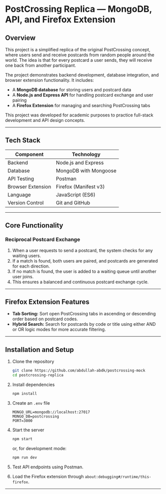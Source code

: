 <!-- # 🌍 PostCrossing Replica — MongoDB + API + Firefox Extension

# What is PostCrossing?
PostCrossing is a real-world website where:

Users register and create profiles with their addresses
Users request to "send a card" and receive a random recipient's address
Users physically mail postcards to the recipient
Once the recipient receives and registers the postcard, the sender becomes eligible to receive a postcard from another random user
This creates a continuous cycle of postcard exchange worldwide

# 🎯 Project Overview
This project is a comprehensive mock implementation of PostCrossing.com, a platform where users can send and receive postcards from random strangers around the world. The core concept is simple yet elegant: for every postcard you send, you receive one back from someone else.

# It includes:
- A **MongoDB mock database** for managing users and postcards.
- A **Node.js + Express API** for CRUD operations and reciprocal postcard sending.
- A **Firefox Extension** for sorting and hybrid searching PostCrossing URLs open in browser tabs.

This project was built for academic purposes to demonstrate API design, database modeling, and browser extension development.

## 🖥️ Tech Stack

| **Component**           | **Technology / Tool**                         |
|--------------------------|----------------------------------------------|
| **Backend**              | Node.js + Express                            |
| **Database**             | MongoDB (Compass + Mongoose)                 |
| **API Testing**          | Postman                                      |
| **Browser Extension**    | Firefox (Manifest v3)                        |
| **Programming Language** | JavaScript (ES6)                             |
| **Version Control**      | Git & GitHub                                 |
| **Environment Variables**| `.env` file with MongoDB connection URL      |

---

# ⚙️ Features Implemented
## 🔁 Reciprocal Postcard Logic
  ### How It Works
    The reciprocal matching system is the core feature of PostCrossing. Here's the detailed workflow:

  ### Scenario 1: Successful Pairing
    1.User A sends request → System checks PendingSends collection
    2.User B found in queue → System pairs them together
    3.Two postcards created:
      Postcard 1: User A → User B
      Postcard 2: User B → User A
    4.Both users receive addresses and can mail physical postcards
    5.User B removed from queue

  ### Scenario 2: No Match Available
    1.User A sends request → System checks PendingSends collection
    2.No users in queue → Cannot pair
    3.User A added to queue → Waits for next user
    4.Next user will be paired with User A

## 🦊 Firefox Extension
### Overview
  The Firefox Extension adds powerful tab management capabilities specifically for PostCrossing postcard pages.

### Features Implemented
  1. Tab Sorting
    Sort postcard tabs in ascending or descending order
    Sorts by card number (e.g., CL-34269 < CN-4087990 < US-11797804)
    Handles country codes and numbers separately for accurate sorting

  2. Hybrid Search ⭐ (Bonus Feature)
    Combines two criteria:
      URL-based search: Matches postcard code (e.g., CN-4087990)
      Title-based search: Matches words in page title (e.g., “Postcard CN”)

      Two search modes:
        AND Mode: Match both title AND code
        OR Mode: Match either title OR code


# 📦 Installation & Setup
## ⚙️ Prerequisites
- **Node.js:** v14 or higher  
- **MongoDB:** v4.4 or higher  
- **Firefox Browser:** Required for testing the extension  
- **Postman:** For API testing  
- **MongoDB Compass:** For viewing and managing database


### Step 1: Clone Repository
git clone <your-repository-url>
cd postcrossing-mock-project

### Step 2: Install Dependencies
npm install

### Step 3: Setup environment
MONGO_URL=mongodb://localhost:27017
MONGO_DB=postcrossing
PORT=3000


### Step 4: Start the Server
  ### Development mode
    npm start
  ### Or with nodemon (auto-restart)
    npm run dev
  
  ### Once connected, you’ll see:
    ✅ MongoDB connected
    🚀 Server running on http://localhost:3000

### Step 5: Testing with Postman
  1. Start the backend server
  2. Open Postman
  3. Use the above endpoints (base URL: [http://localhost:3000](http://localhost:3000))
  4. Send requests using POST / GET methods
  5. Verify results in MongoDB Compass

## FireFox Extension
### Step 6: Load Firefox Extension
  1. Open Firefox
  2. Navigate to about:debugging#/runtime/this-firefox
  3. Click "Load Temporary Add-on..."
  4. Select manifest.json from extension folder
  5. Extension icon appears in toolbar

---

# 🧠 Optional Future Improvements

- Add React frontend for visualizing users and postcards.
- Implement WebSocket for real-time card updates.
- Add authentication (JWT / OAuth).
- Store postcard images using Cloudinary or Firebase.

---

# 🏁 Conclusion

This project fulfills all requirements of the given assignment:

✅ **Schema Design** — Completed  
✅ **API Design** — Multiple routes implemented  
✅ **Implementation Correctness** — Reciprocal sending working  
✅ **Documentation** — Provided  
✅ **Firefox Extension** — Sorting + Hybrid Search implemented  

---

# 👨‍💻 Author Information
**Name:** Abdullah Khalid  
**Roll No:** FA23-BCS-019  
**Section:** C  
**Institution:** COMSATS University Islamabad (Lahore Campus)  
**Program:** BS Computer Science -->


# PostCrossing Replica — MongoDB, API, and Firefox Extension

## Overview

This project is a simplified replica of the original PostCrossing concept, where users send and receive postcards from random people around the world. The idea is that for every postcard a user sends, they will receive one back from another participant.

The project demonstrates backend development, database integration, and browser extension functionality. It includes:

* A **MongoDB database** for storing users and postcard data
* A **Node.js and Express API** for handling postcard exchange and user pairing
* A **Firefox Extension** for managing and searching PostCrossing tabs

This project was developed for academic purposes to practice full-stack development and API design concepts.

---

## Tech Stack

| Component         | Technology            |
| ----------------- | --------------------- |
| Backend           | Node.js and Express   |
| Database          | MongoDB with Mongoose |
| API Testing       | Postman               |
| Browser Extension | Firefox (Manifest v3) |
| Language          | JavaScript (ES6)      |
| Version Control   | Git and GitHub        |

---

## Core Functionality

### Reciprocal Postcard Exchange

1. When a user requests to send a postcard, the system checks for any waiting users.
2. If a match is found, both users are paired, and postcards are generated for each direction.
3. If no match is found, the user is added to a waiting queue until another user joins.
4. This ensures a balanced and continuous postcard exchange cycle.

---

## Firefox Extension Features

* **Tab Sorting:** Sort open PostCrossing tabs in ascending or descending order based on postcard codes.
* **Hybrid Search:** Search for postcards by code or title using either AND or OR logic modes for more accurate filtering.

---

## Installation and Setup

1. Clone the repository

   ```bash
   git clone https://github.com/abdullah-abdk/postcrossing-mock
   cd postcrossing-replica
   ```
2. Install dependencies

   ```bash
   npm install
   ```
3. Create an `.env` file

   ```
   MONGO_URL=mongodb://localhost:27017
   MONGO_DB=postcrossing
   PORT=3000
   ```
4. Start the server

   ```bash
   npm start
   ```

   or, for development mode:

   ```bash
   npm run dev
   ```
5. Test API endpoints using Postman.
6. Load the Firefox extension through `about:debugging#/runtime/this-firefox`.

---
